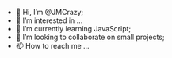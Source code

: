 - 👋 Hi, I’m @JMCrazy;
- 👀 I’m interested in ...
- 🌱 I’m currently learning JavaScript;
- 💞️ I’m looking to collaborate on small projects;
- 📫 How to reach me ...

<!---
JMCrazy/JMCrazy is a ✨ special ✨ repository because its `README.md` (this file) appears on your GitHub profile.
You can click the Preview link to take a look at your changes.
--->
